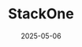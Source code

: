 ---  
layout: startup_page  
title: "StackOne"  
id: "stackone.com"  
permalink: "/stackonestackone.com05062025/"  
website: "https://www.stackone.com/"  
funding_round: "Series A"  
funding_amount: "$20M"  
investors: "GV, Workday Ventures, XTX Ventures, Episode 1, Playfair, angel investors from OpenAI, DeepMind, Microsoft, and Mulesoft"  
about: "StackOne enables businesses to integrate multiple APIs into their own platform using a proprietary AI agent. This allows for faster, more scalable integration workflows, addressing a critical need in the increasingly interconnected B2B software landscape. The company aims to deliver enterprise-grade integrations at scale."  
markets: "SaaS, AI, Data Integration, Developer APIs, Software"  
hq: "London, England, United Kingdom"  
founded_year: "2023"  
linkedin: "https://www.linkedin.com/company/stackonehq"  
twitter: "https://twitter.com/StackOneHQ"  
instagram: ""  
facebook: ""  
crunchbase: "https://www.crunchbase.com/organization/stackone"  
pitchbook: "https://pitchbook.com/profiles/company/530155-54"  

date_display: "06-May-2025"  
date: "2025-05-06"

# SEO Optimization  
meta_title: "StackOne - Series A Funding ($20M)"  
meta_description: "StackOne, StackOne enables businesses to integrate multiple APIs into their own platform using a proprietary AI agent. This allows for faster, more scalable int..."  
meta_keywords: "StackOne, SaaS, AI, Data Integration, Developer APIs, Software, Series A funding"  
canonical_url: "https://startup.projectstartups.com/stackonestackone.com05062025/"  
---